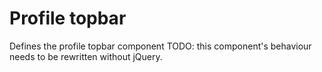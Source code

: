 # Profile topbar

Defines the profile topbar component
TODO: this component's behaviour needs to be rewritten without jQuery.
